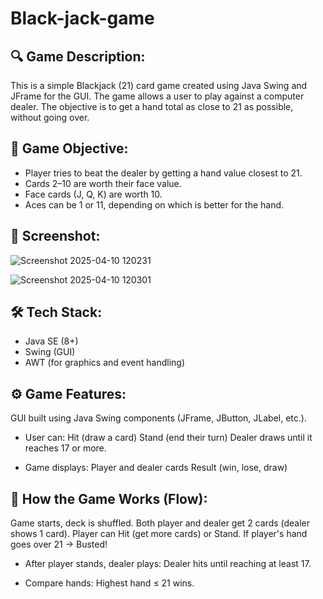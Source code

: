 # Black-jack-game

## 🔍 Game Description:
This is a simple Blackjack (21) card game created using Java Swing and JFrame for the GUI. The game allows a user to play against a computer dealer. The objective is to get a hand total as close to 21 as possible, without going over.

## 🎯 Game Objective:
- Player tries to beat the dealer by getting a hand value closest to 21.
- Cards 2–10 are worth their face value.
- Face cards (J, Q, K) are worth 10.
- Aces can be 1 or 11, depending on which is better for the hand.

## 📸 Screenshot:

![Screenshot 2025-04-10 120231](https://github.com/user-attachments/assets/78fc5a65-db95-449f-adbd-4528edd56c0b) 

![Screenshot 2025-04-10 120301](https://github.com/user-attachments/assets/3de47629-2f68-4f5e-a636-54817bb27da8)

## 🛠️ Tech Stack:

- Java SE (8+)
- Swing (GUI)
- AWT (for graphics and event handling)

## ⚙️ Game Features:
GUI built using Java Swing components (JFrame, JButton, JLabel, etc.).

- User can:
Hit (draw a card)
Stand (end their turn)
Dealer draws until it reaches 17 or more.

- Game displays:
Player and dealer cards
Result (win, lose, draw)

## 📄 How the Game Works (Flow):
Game starts, deck is shuffled.
Both player and dealer get 2 cards (dealer shows 1 card).
Player can Hit (get more cards) or Stand.
If player's hand goes over 21 → Busted!

- After player stands, dealer plays:
Dealer hits until reaching at least 17.

- Compare hands:
Highest hand ≤ 21 wins.
